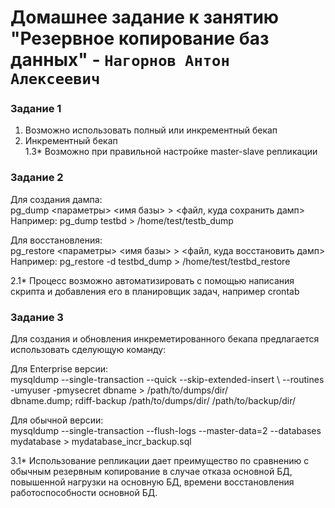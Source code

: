 # Домашнее задание к занятию "Резервное копирование баз данных" - `Нагорнов Антон Алексеевич`

### Задание 1

1. Возможно использовать полный или инкрементный бекап  
2. Инкрементный бекап  
1.3* Возможно при правильной настройке master-slave репликации  

### Задание 2

Для создания дампа:  
pg_dump <параметры> <имя базы> > <файл, куда сохранить дамп>  
Например: pg_dump testbd > /home/test/testb_dump  

Для восстановления:  
pg_restore <параметры> <имя базы> > <файл, куда восстановить дамп>  
Например: pg_restore -d testbd_dump > /home/test/testbd_restore  

2.1* Процесс возможно автоматизировать с помощью написания скрипта и добавления его в планировщик задач, например crontab  

### Задание 3

Для создания и обновления инкреметированного бекапа предлагается использовать сделующую команду:  

Для Enterprise версии:  
mysqldump --single-transaction --quick --skip-extended-insert \ --routines -umyuser -pmysecret dbname &gt; /path/to/dumps/dir/  
dbname.dump; rdiff-backup /path/to/dumps/dir/ /path/to/backup/dir/  

Для обычной версии:  
mysqldump --single-transaction --flush-logs --master-data=2 --databases mydatabase > mydatabase_incr_backup.sql  

3.1* Использование репликации дает преимущество по сравнению с обычным резервным копирование в случае отказа основной БД,  
повышенной нагрузки на основную БД, времени восстановления работоспособности основной БД.  
